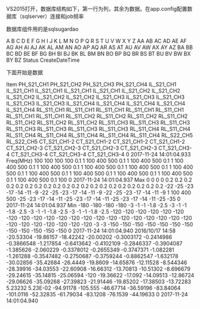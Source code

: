VS2015打开，数据库结构如下，第一行为列，其余为数据。在app.config配置数据库（sqlserver）连接和job频率


数据库组件用的是sqlsugardao



A	B	C	D	E	F	G	H	I	J	K	L	M	N	O	P	Q	R	S	T	U	V	W	X	Y	Z	AA	AB	AC	AD	AE	AF	AG	AH	AI	AJ	AK	AL	AM	AN	AO	AP	AQ	AR	AS	AT	AU	AV	AW	AX	AY	AZ	BA	BB	BC	BD	BE	BF	BG	BH	BI	BJ	BK	BL	BM	BN	BO	BP	BQ	BR	BS	BT	BU	BV	BW	BX	BY	BZ	Status	CreateDateTime

下面开始是数据

Item	PH_S21_CH1	PH_S21_CH2	PH_S21_CH3	PH_S21_CH4	IL_S21_CH1	IL_S21_CH1	IL_S21_CH1	IL_S21_CH1	IL_S21_CH1	IL_S21_CH2	IL_S21_CH2	IL_S21_CH2	IL_S21_CH2	IL_S21_CH2	IL_S21_CH3	IL_S21_CH3	IL_S21_CH3	IL_S21_CH3	IL_S21_CH3	IL_S21_CH4	IL_S21_CH4	IL_S21_CH4	IL_S21_CH4	IL_S21_CH4	RL_S11_CH1	RL_S11_CH1	RL_S11_CH1	RL_S11_CH1	RL_S11_CH1	RL_S11_CH1	RL_S11_CH1	RL_S11_CH2	RL_S11_CH2	RL_S11_CH2	RL_S11_CH2	RL_S11_CH2	RL_S11_CH2	RL_S11_CH2	RL_S11_CH3	RL_S11_CH3	RL_S11_CH3	RL_S11_CH3	RL_S11_CH3	RL_S11_CH3	RL_S11_CH3	RL_S11_CH4	RL_S11_CH4	RL_S11_CH4	RL_S11_CH4	RL_S11_CH4	RL_S11_CH4	RL_S11_CH4	RL_S22_CH5	RL_S22_CH5	CT_S21_CH1-2	CT_S21_CH1-2	CT_S21_CH1-2	CT_S21_CH1-2	CT_S21_CH2-3	CT_S21_CH2-3	CT_S21_CH2-3	CT_S21_CH2-3	CT_S21_CH3-4	CT_S21_CH3-4	CT_S21_CH3-4	CT_S21_CH3-4												0	2017-11-24 14:01:04.933
Freq(MHz)	100	100	100	100	0.1	1	100	400	500	0.1	1	100	400	500	0.1	1	100	400	500	0.1	1	100	400	500	0.1	1	100	400	500	0.1	1	100	400	500	0.1	1	100	400	500	0.1	1	100	400	500	0.1	1	100	400	500	0.1	1	100	400	500	0.1	1	100	400	500	0.1	1	100	400	500	0.1	100												0	2017-11-24 14:01:04.937
Max	0	0	0	0	0.2	0.2	0.2	0.2	0.2	0.2	0.2	0.2	0.2	0.2	0.2	0.2	0.2	0.2	0.2	0.2	0.2	0.2	0.2	0.2	-22	-25	-23	-17	-14	-11	-9	-22	-25	-23	-17	-14	-11	-9	-22	-25	-23	-17	-14	-11	-9	1	100	400	500	-25	-23	-17	-14	-11	-25	-23	-17	-14	-11	-25	-23	-17	-14	-11	-25	-35												0	2017-11-24 14:01:04.937
Min	-180	-180	-180	-180	-3	-1	-1	-1.8	-2.5	-3	-1	-1	-1.8	-2.5	-3	-1	-1	-1.8	-2.5	-3	-1	-1	-1.8	-2.5	-120	-120	-120	-120	-120	-120	-120	-120	-120	-120	-120	-120	-120	-120	-120	-120	-120	-120	-120	-120	-120	-120	-120	-120	-120	-120	-120	-120	-3	-3	-150	-150	-150	-150	-150	-150	-150	-150	-150	-150	-150	-150												0	2017-11-24 14:01:04.940
2016/10/17 14:58	-20.53304	-19.86157	-18.42242	-20.00202	-0.3003172	-0.2414986	-0.3866548	-1.217854	-0.6413642	-0.4102109	-0.2846337	-0.3904087	-1.385626	-2.060229	-0.3378012	-0.2655349	-0.3747371	-1.082281	-1.261288	-0.3547482	-0.2750687	-0.3759244	-0.8862547	-1.632178	-30.02856	-35.42684	-26.4449	-19.8609	-14.65876	-12.11528	-8.544346	-28.39916	-34.03553	-22.60908	-16.66312	-13.70813	-10.51302	-8.696679	-29.24615	-35.14815	-25.06594	-120	-19.36622	-17.092	-14.09513	-12.86724	-29.06626	-35.09268	-27.39823	-21.91446	-19.85202	-17.38503	-13.72283	5.23232	5.23E-02	-94.91178	-105.555	-46.67714	-36.59196	-83.84064	-101.0116	-52.32835	-61.79034	-83.1208	-76.1539	-44.19633												0	2017-11-24 14:01:04.940
